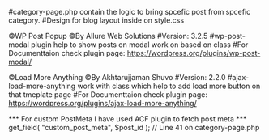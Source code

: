 #category-page.php contain the logic to bring spcefic post from spcefic category.
#Design for blog layout inside on style.css


©WP Post Popup
©By Allure Web Solutions
#Version: 3.2.5
#wp-post-modal plugin help to show posts on modal work on based on class
#For Documenttaion check plugin page: https://wordpress.org/plugins/wp-post-modal/


©Load More Anything
©By Akhtarujjaman Shuvo
#Version: 2.2.0
#ajax-load-more-anything work with class which help to add load more button on that tmeplate page
#For Documenttaion check plugin page: https://wordpress.org/plugins/ajax-load-more-anything/

*** For custom PostMeta I have used ACF plugin to fetch post meta
*** get_field( "custom_post_meta", $post_id );
// Line 41 on category-page.php